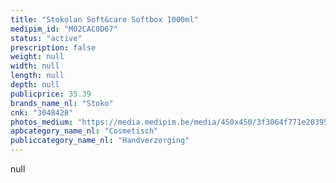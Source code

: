 ```yaml
---
title: "Stokolan Soft&care Softbox 1000ml"
medipim_id: "M02CAC0D67"
status: "active"
prescription: false
weight: null
width: null
length: null
depth: null
publicprice: 35.39
brands_name_nl: "Stoko"
cnk: "3048428"
photos_medium: "https://media.medipim.be/media/450x450/3f3064f771e20395ee2869021c5c6b7f1f112e86.jpg"
apbcategory_name_nl: "Cosmetisch"
publiccategory_name_nl: "Handverzorging"
---
```

null
